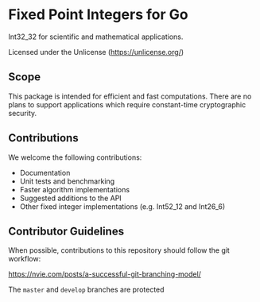 # Fixed Point Integers for Go

Int32_32 for scientific and mathematical applications.

Licensed under the Unlicense (https://unlicense.org/)

## Scope

This package is intended for efficient and fast computations. There are no plans to support applications which require constant-time cryptographic security.

## Contributions

We welcome the following contributions:

* Documentation
* Unit tests and benchmarking
* Faster algorithm implementations
* Suggested additions to the API
* Other fixed integer implementations (e.g. Int52_12 and Int26_6)

## Contributor Guidelines

When possible, contributions to this repository should follow the git workflow:

https://nvie.com/posts/a-successful-git-branching-model/

The `master` and `develop` branches are protected 
